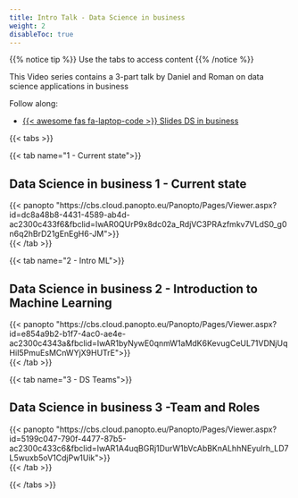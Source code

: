 ```yaml
---
title: Intro Talk - Data Science in business
weight: 2
disableToc: true
---
```


{{% notice tip %}} Use the tabs to access content
{{% /notice %}}

This Video series contains a 3-part talk by Daniel and Roman on data science applications in business

Follow along: 
* [{{< awesome fas fa-laptop-code >}} Slides DS in business](https://sdc-dataintelligence-slides-lfcnv834m.now.sh/?fbclid=IwAR2VGJqTma_ReJUqRZfV5KRz-2jHD1C009kjcmHSn2n7iST30BxC0V5oDj0#slide=1)

{{< tabs >}}

{{< tab name="1 - Current state">}}
<div>
  <h2>Data Science in business 1 - Current state</h2>
  {{< panopto "https://cbs.cloud.panopto.eu/Panopto/Pages/Viewer.aspx?id=dc8a48b8-4431-4589-ab4d-ac2300c433f6&fbclid=IwAR0QUrP9x8dc02a_RdjVC3PRAzfmkv7VLdS0_g0n6q2hBrD21gEnEgH6-JM">}}
</div>
  {{< /tab >}}

{{< tab name="2 - Intro ML">}}
<div>
  <h2>Data Science in business 2 - Introduction to Machine Learning</h2>
  {{< panopto "https://cbs.cloud.panopto.eu/Panopto/Pages/Viewer.aspx?id=e854a9b2-b1f7-4ac0-ae4e-ac2300c4343a&fbclid=IwAR1byNywE0qnmW1aMdK6KevugCeUL71VDNjUqHiI5PmuEsMCnWYjX9HUTrE">}}
</div>
  {{< /tab >}}

{{< tab name="3 - DS Teams">}}
<div>
  <h2>Data Science in business 3 -Team and Roles</h2>
  {{< panopto "https://cbs.cloud.panopto.eu/Panopto/Pages/Viewer.aspx?id=5199c047-790f-4477-87b5-ac2300c433c6&fbclid=IwAR1A4uqBGRj1DurW1bVcAbBKnALhhNEyulrh_LD7L5wuxb5oV1CdjPw1Uik">}}
</div>
  {{< /tab >}}

{{< /tabs >}}
